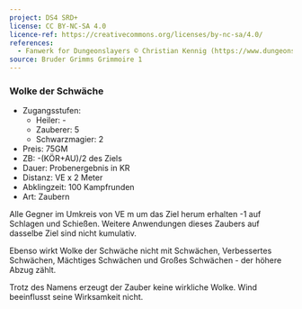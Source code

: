 ```yaml
---
project: DS4 SRD+
license: CC BY-NC-SA 4.0
licence-ref: https://creativecommons.org/licenses/by-nc-sa/4.0/
references: 
  - Fanwerk for Dungeonslayers © Christian Kennig (https://www.dungeonslayers.net/)
source: Bruder Grimms Grimmoire 1
---
```


### Wolke der Schwäche

- Zugangsstufen:
  - Heiler: -
  - Zauberer: 5
  - Schwarzmagier: 2
- Preis: 75GM
- ZB: -(KÖR+AU)/2 des Ziels
- Dauer: Probenergebnis in KR
- Distanz: VE x 2 Meter
- Abklingzeit: 100 Kampfrunden
- Art: Zaubern

Alle Gegner im Umkreis von VE m um das Ziel herum erhalten -1 auf Schlagen und Schießen. Weitere Anwendungen dieses Zaubers auf dasselbe Ziel sind nicht kumulativ.

Ebenso wirkt Wolke der Schwäche nicht mit Schwächen, Verbessertes Schwächen, Mächtiges Schwächen und Großes Schwächen - der höhere Abzug zählt.

Trotz des Namens erzeugt der Zauber keine wirkliche Wolke. Wind beeinflusst seine Wirksamkeit nicht.

